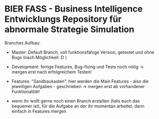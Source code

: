 # BIER FASS - Business Intelligence Entwicklungs Repository für abnormale Strategie Simulation

Branches Aufbau:

- Master: Default Branch, voll funktionsfähige Version, getestet und ohne Bugs (nach Möglichkeit :D )
- Development: fertige Features, Bug-fixing und Tests noch nötig 
  -> mergen erst nach erfolgreichem Testen!
- Features: "Sandbaukasten", hier werden die Main Features - also die jeweiligen Aufgaben - geschrieben
  -> mergen erst ab vorhandener Funktionalität!
  
- wenn ihr wollt gerne noch einen Branch erstellen (falls euch das bequemer ist), für die Aufgabe an der ihr momentan arbeitet, dann einfach in       Features mergen 
